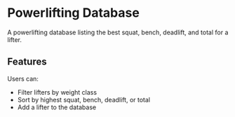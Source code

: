 # Powerlifting Database
A powerlifting database listing the best squat, bench, deadlift, and total for a lifter. 

## Features
Users can:
- Filter lifters by weight class
- Sort by highest squat, bench, deadlift, or total
- Add a lifter to the database